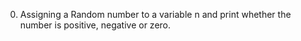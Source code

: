 0. Assigning a Random number to a variable n and print whether the number is positive, negative or zero.

